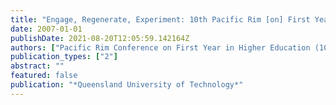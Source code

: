 ```yaml
---
title: "Engage, Regenerate, Experiment: 10th Pacific Rim [on] First Year in Higher Education Conference, 4-6 July 2007, QUT Gardens Point (City) Campus, Brisbane, Australia: Conference łdots"
date: 2007-01-01
publishDate: 2021-08-20T12:05:59.142164Z
authors: ["Pacific Rim Conference on First Year in Higher Education (10th: 2007: Brisbane)"]
publication_types: ["2"]
abstract: ""
featured: false
publication: "*Queensland University of Technology*"
---
```


